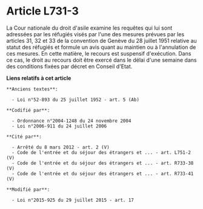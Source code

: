 # Article L731-3

La Cour nationale du droit d'asile examine les requêtes qui lui sont adressées par les réfugiés visés par l'une des mesures
prévues par les articles 31, 32 et 33 de la convention de Genève du 28 juillet 1951 relative au statut des réfugiés et
formule un avis quant au maintien ou à l'annulation de ces mesures. En cette matière, le recours est suspensif d'exécution.
Dans ce cas, le droit au recours doit être exercé dans le délai d'une semaine dans des conditions fixées par décret en
Conseil d'Etat.

**Liens relatifs à cet article**

	**Anciens textes**:

	  - Loi n°52-893 du 25 juillet 1952 - art. 5 (Ab)

	**Codifié par**:

	  - Ordonnance n°2004-1248 du 24 novembre 2004
	  - Loi n°2006-911 du 24 juillet 2006

	**Cité par**:

	  - Arrêté du 8 mars 2012 - art. 2 (V)
	  - Code de l'entrée et du séjour des étrangers et ... - art. L751-2 (V)
	  - Code de l'entrée et du séjour des étrangers et ... - art. R733-38 (V)
	  - Code de l'entrée et du séjour des étrangers et ... - art. R733-41 (V)

	**Modifié par**:

	  - Loi n°2015-925 du 29 juillet 2015 - art. 17
